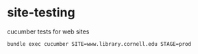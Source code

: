 # site-testing

cucumber tests for web sites

```
bundle exec cucumber SITE=www.library.cornell.edu STAGE=prod
```

